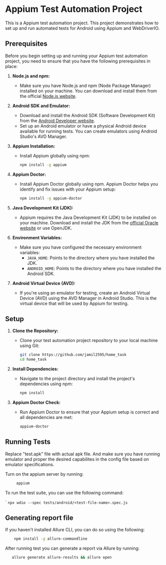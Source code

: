 # Appium Test Automation Project

This is a Appium test automation project. This project demonstrates how to set up and run automated tests for Android using Appium and WebDriverIO.

## Prerequisites

Before you begin setting up and running your Appium test automation project, you need to ensure that you have the following prerequisites in place:

1. **Node.js and npm:**
   - Make sure you have Node.js and npm (Node Package Manager) installed on your machine. You can download and install them from the official [Node.js website](https://nodejs.org/).

2. **Android SDK and Emulator:**
   - Download and install the Android SDK (Software Development Kit) from the [Android Developer website](https://developer.android.com/studio).
   - Set up an Android emulator or have a physical Android device available for running tests. You can create emulators using Android Studio's AVD Manager.

3. **Appium Installation:**
   - Install Appium globally using npm:
     ```bash
     npm install -g appium
     ```

4. **Appium Doctor:**
   - Install Appium Doctor globally using npm. Appium Doctor helps you identify and fix issues with your Appium setup:
     ```bash
     npm install -g appium-doctor
     ```

5. **Java Development Kit (JDK):**
   - Appium requires the Java Development Kit (JDK) to be installed on your machine. Download and install the JDK from the [official Oracle website](https://www.oracle.com/java/technologies/javase-jdk16-downloads.html) or use OpenJDK.

6. **Environment Variables:**
   - Make sure you have configured the necessary environment variables:
     - `JAVA_HOME`: Points to the directory where you have installed the JDK.
     - `ANDROID_HOME`: Points to the directory where you have installed the Android SDK.

7. **Android Virtual Device (AVD):**
   - If you're using an emulator for testing, create an Android Virtual Device (AVD) using the AVD Manager in Android Studio. This is the virtual device that will be used by Appium for testing.

## Setup

1. **Clone the Repository:**
   - Clone your test automation project repository to your local machine using Git:
     ```bash
     git clone https://github.com/jamil2595/home_task
     cd home_task
     ```

2. **Install Dependencies:**
   - Navigate to the project directory and install the project's dependencies using npm:
     ```bash
     npm install
     ```

3. **Appium Doctor Check:**
   - Run Appium Doctor to ensure that your Appium setup is correct and all dependencies are met:
     ```bash
     appium-doctor
     ```

## Running Tests

Replace "test.apk" file with actual apk file. And make sure you have running emulator and proper the desired capabilites in the config file based on emulator specifications.

Turn on the appium server by running:

```bash
     appium
```

To run the test suite, you can use the following command:

` ```
     npx wdio --spec tests/android/<test-file-name>.spec.js
     ```


## Generating report file

If you haven't installed Allure CLI, you can do so using the following:

 ```bash
     npm install -g allure-commandline
```


After running test you can generate a report via Allure by running: 

 ```bash
    allure generate allure-results && allure open
 ```
